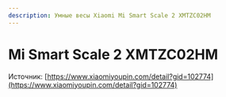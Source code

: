 ```yaml
---
description: Умные весы Xiaomi Mi Smart Scale 2 XMTZC02HM
---
```


# Mi Smart Scale 2 XMTZC02HM

Источник: [https://www.xiaomiyoupin.com/detail?gid=102774](https://www.xiaomiyoupin.com/detail?gid=102774)

